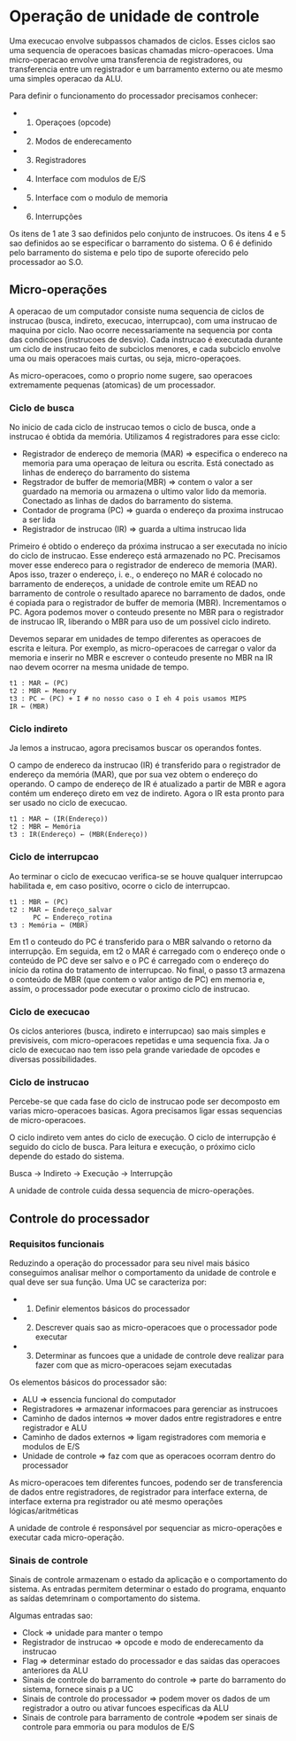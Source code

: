# Operação de unidade de controle
Uma execucao envolve subpassos chamados de ciclos. Esses ciclos sao uma sequencia de operacoes  basicas chamadas micro-operacoes. Uma micro-operacao envolve uma transferencia de registradores, ou transferencia entre um registrador e um barramento externo ou ate mesmo uma simples operacao da ALU.

Para definir o funcionamento do processador precisamos conhecer:
- 1. Operaçoes (opcode)
- 2. Modos de enderecamento
- 3. Registradores
- 4. Interface com modulos de E/S
- 5. Interface com o modulo de memoria
- 6. Interrupções

Os itens de 1 ate 3 sao definidos pelo conjunto de instrucoes. Os itens 4 e 5 sao definidos ao se especificar o barramento do sistema. O 6 é definido pelo barramento do sistema e pelo tipo de suporte oferecido pelo processador ao S.O.

## Micro-operações
A operacao de um computador consiste numa sequencia de ciclos de instrucao (busca, indireto, execucao, interrupcao), com uma instrucao de maquina por ciclo. Nao ocorre necessariamente na sequencia por conta das condicoes (instrucoes de desvio). Cada instrucao é executada durante um ciclo de instrucao feito de subciclos menores, e cada subciclo envolve uma ou mais operacoes mais curtas, ou seja, micro-operaçoes.

As micro-operacoes, como o proprio nome sugere, sao operacoes extremamente pequenas (atomicas) de um processador.

### Ciclo de busca
No inicio de cada ciclo de instrucao temos o ciclo de busca, onde a instrucao é obtida da memória. Utilizamos 4 registradores para esse ciclo:
- Registrador de endereço de memoria (MAR) => especifica o endereco na memoria para uma operaçao de leitura ou escrita. Está conectado as linhas de endereço do barramento do sistema
- Regstrador de buffer de memoria(MBR) => contem o valor a ser guardado na memoria ou armazena o ultimo valor lido da memoria. Conectado as linhas de dados do barramento do sistema.
- Contador de programa (PC) => guarda o endereço da proxima instrucao a ser lida
- Registrador de instrucao (IR) => guarda a ultima instrucao lida 

Primeiro é obtido o endereço da próxima instrucao a ser executada no início do ciclo de instrucao. Esse endereço está armazenado no PC. Precisamos mover esse endereco para o registrador de endereco de memoria (MAR). Apos isso, trazer o endereço, i. e., o endereço no MAR é colocado no barramento de endereços, a unidade de controle emite um READ no barramento de controle o resultado aparece no barramento de dados, onde é copiada para o registrador de buffer de memoria (MBR). Incrementamos o PC. Agora podemos mover o conteudo presente no MBR para o registrador de instrucao IR, liberando o MBR para uso de um possivel ciclo indireto.

Devemos separar em unidades de tempo diferentes as operacoes de escrita e leitura. Por exemplo, as micro-operacoes de carregar o valor da memoria e inserir no MBR e escrever o conteudo presente no MBR na IR nao devem ocorrer na mesma unidade de tempo.

```
t1 : MAR ← (PC)
t2 : MBR ← Memory
t3 : PC ← (PC) + I # no nosso caso o I eh 4 pois usamos MIPS
IR ← (MBR)
```

### Ciclo indireto
Ja lemos a instrucao, agora precisamos buscar os operandos fontes.

O campo de endereco da instrucao (IR) é transferido para o registrador de endereço da memória (MAR), que por sua vez obtem o endereço do operando. O campo de endereço de IR é atualizado a partir de MBR e agora contém um endereço direto em vez de indireto. Agora o IR esta pronto para ser usado no ciclo de execucao.

```
t1 : MAR ← (IR(Endereço))
t2 : MBR ← Memória
t3 : IR(Endereço) ← (MBR(Endereço))
```

### Ciclo de interrupcao
Ao terminar o ciclo de execucao verifica-se se houve qualquer interrupcao habilitada e, em caso positivo, ocorre o ciclo de interrupcao.

```
t1 : MBR ← (PC)
t2 : MAR ← Endereço_salvar
      PC ← Endereço_rotina
t3 : Memória ← (MBR)
```

Em t1 o conteudo do PC é transferido para o MBR salvando o retorno da interrupção. Em seguida, em t2 o MAR é carregado com o endereço onde o conteúdo de PC deve ser salvo e o PC é carregado com o endereço do início da rotina do tratamento de interrupcao. No final, o passo t3 armazena o conteúdo de MBR (que contem o valor antigo de PC) em memoria e, assim, o processador pode executar o proximo ciclo de instrucao.

### Ciclo de execucao
Os ciclos anteriores (busca, indireto e interrupcao) sao mais simples e previsiveis, com micro-operacoes repetidas e uma sequencia fixa. Ja o ciclo de execucao nao tem isso pela grande variedade de opcodes e diversas possibilidades.

### Ciclo de instrucao
Percebe-se que cada fase do ciclo de instrucao pode ser decomposto em varias micro-operacoes basicas. Agora precisamos ligar essas sequencias de micro-operacoes.

O ciclo indireto vem antes do ciclo de execução. O ciclo de interrupção é seguido do ciclo de busca. Para leitura e execução, o próximo ciclo depende do estado do sistema.

Busca -> Indireto -> Execução -> Interrupção

A unidade de controle cuida dessa sequencia de micro-operações.

## Controle do processador
### Requisitos funcionais
Reduzindo a operação do processador para seu nivel mais básico conseguimos analisar melhor o comportamento da unidade de controle e qual deve ser sua função. Uma UC se caracteriza por:
- 1. Definir elementos básicos do processador
- 2. Descrever quais sao as micro-operacoes que o processador pode executar
- 3. Determinar as funcoes que a unidade de controle deve realizar para fazer com que as micro-operacoes sejam executadas

Os elementos básicos do processador são:
- ALU => essencia funcional do computador
- Registradores => armazenar informacoes para gerenciar as instrucoes
- Caminho de dados internos => mover dados entre registradores e entre registrador e ALU
- Caminho de dados externos => ligam registradores com memoria e modulos de E/S
- Unidade de controle => faz com que as operacoes ocorram dentro do processador

As micro-operacoes tem diferentes funcoes, podendo ser de transferencia de dados entre registradores, de registrador para interface externa, de interface externa pra registrador ou até mesmo operações lógicas/aritméticas

A unidade de controle é responsável por sequenciar as micro-operações e executar cada micro-operação.

### Sinais de controle
Sinais de controle armazenam o estado da aplicação e o comportamento do sistema. As entradas permitem determinar o estado do programa, enquanto as saídas detemrinam o comportamento do sistema.

Algumas entradas sao:
- Clock => unidade para manter o tempo
- Registrador de instrucao => opcode e modo de enderecamento da instrucao
- Flag => determinar estado do processador e das saidas das operacoes anteriores da ALU
- Sinais de controle do barramento do controle => parte do barramento do sistema, fornece sinais p a UC
- Sinais de controle do processador => podem mover os dados de um registrador a outro ou ativar funcoes especificas da ALU
- Sinais de controle para barramento de controle =>podem ser sinais de controle para emmoria ou para modulos de E/S